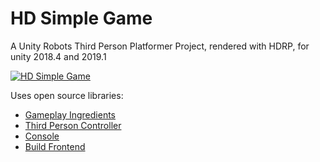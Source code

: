 # HD Simple Game

A Unity Robots Third Person Platformer Project, rendered with HDRP, for unity 2018.4 and 2019.1

[![HD Simple Game](https://img.youtube.com/vi/i3SzZEfs1Z4/0.jpg)](https://www.youtube.com/watch?v=i3SzZEfs1Z4)

Uses open source libraries: 
* [Gameplay Ingredients](https://github.com/peeweek/net.peeweek.gameplay-ingredients) 
* [Third Person Controller](https://github.com/peeweek/net.peeweek.third-person-controller) 
* [Console](https://github.com/peeweek/net.peeweek.console) 
* [Build Frontend](https://github.com/peeweek/net.peeweek.build-frontend)
